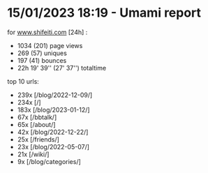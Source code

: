 # 15/01/2023 18:19 - Umami report
for www.shifeiti.com [24h] :

 - 1034 (201) page views
 - 269 (57) uniques
 - 197 (41) bounces
 - 22h 19' 39'' (27' 37'') totaltime


top 10 urls:
 - 239x [/blog/2022-12-09/]
 - 234x [/]
 - 183x [/blog/2023-01-12/]
 - 67x [/bbtalk/]
 - 65x [/about/]
 - 42x [/blog/2022-12-22/]
 - 25x [/friends/]
 - 23x [/blog/2022-05-07/]
 - 21x [/wiki/]
 - 9x [/blog/categories/]


